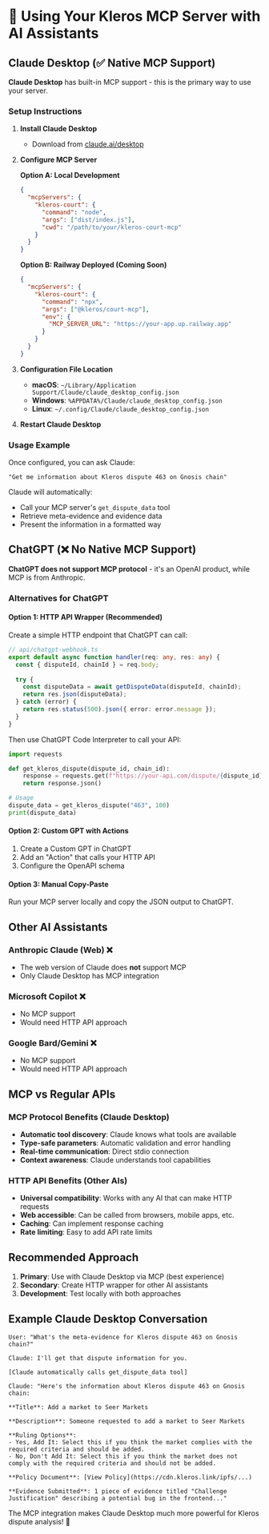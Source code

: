 # 🤖 Using Your Kleros MCP Server with AI Assistants

## Claude Desktop (✅ Native MCP Support)

**Claude Desktop** has built-in MCP support - this is the primary way to use your server.

### Setup Instructions

1. **Install Claude Desktop**
   - Download from [claude.ai/desktop](https://claude.ai/desktop)

2. **Configure MCP Server**
   
   **Option A: Local Development**
   ```json
   {
     "mcpServers": {
       "kleros-court": {
         "command": "node",
         "args": ["dist/index.js"],
         "cwd": "/path/to/your/kleros-court-mcp"
       }
     }
   }
   ```

   **Option B: Railway Deployed (Coming Soon)**
   ```json
   {
     "mcpServers": {
       "kleros-court": {
         "command": "npx",
         "args": ["@kleros/court-mcp"],
         "env": {
           "MCP_SERVER_URL": "https://your-app.up.railway.app"
         }
       }
     }
   }
   ```

3. **Configuration File Location**
   - **macOS**: `~/Library/Application Support/Claude/claude_desktop_config.json`
   - **Windows**: `%APPDATA%/Claude/claude_desktop_config.json`
   - **Linux**: `~/.config/Claude/claude_desktop_config.json`

4. **Restart Claude Desktop**

### Usage Example

Once configured, you can ask Claude:

```
"Get me information about Kleros dispute 463 on Gnosis chain"
```

Claude will automatically:
- Call your MCP server's `get_dispute_data` tool
- Retrieve meta-evidence and evidence data
- Present the information in a formatted way

## ChatGPT (❌ No Native MCP Support)

**ChatGPT does not support MCP protocol** - it's an OpenAI product, while MCP is from Anthropic.

### Alternatives for ChatGPT

#### Option 1: HTTP API Wrapper (Recommended)

Create a simple HTTP endpoint that ChatGPT can call:

```typescript
// api/chatgpt-webhook.ts
export default async function handler(req: any, res: any) {
  const { disputeId, chainId } = req.body;
  
  try {
    const disputeData = await getDisputeData(disputeId, chainId);
    return res.json(disputeData);
  } catch (error) {
    return res.status(500).json({ error: error.message });
  }
}
```

Then use ChatGPT Code Interpreter to call your API:

```python
import requests

def get_kleros_dispute(dispute_id, chain_id):
    response = requests.get(f"https://your-api.com/dispute/{dispute_id}?chainId={chain_id}")
    return response.json()

# Usage
dispute_data = get_kleros_dispute("463", 100)
print(dispute_data)
```

#### Option 2: Custom GPT with Actions

1. Create a Custom GPT in ChatGPT
2. Add an "Action" that calls your HTTP API
3. Configure the OpenAPI schema

#### Option 3: Manual Copy-Paste

Run your MCP server locally and copy the JSON output to ChatGPT.

## Other AI Assistants

### Anthropic Claude (Web) ❌
- The web version of Claude does **not** support MCP
- Only Claude Desktop has MCP integration

### Microsoft Copilot ❌
- No MCP support
- Would need HTTP API approach

### Google Bard/Gemini ❌
- No MCP support
- Would need HTTP API approach

## MCP vs Regular APIs

### MCP Protocol Benefits (Claude Desktop)
- **Automatic tool discovery**: Claude knows what tools are available
- **Type-safe parameters**: Automatic validation and error handling
- **Real-time communication**: Direct stdio connection
- **Context awareness**: Claude understands tool capabilities

### HTTP API Benefits (Other AIs)
- **Universal compatibility**: Works with any AI that can make HTTP requests
- **Web accessible**: Can be called from browsers, mobile apps, etc.
- **Caching**: Can implement response caching
- **Rate limiting**: Easy to add API rate limits

## Recommended Approach

1. **Primary**: Use with Claude Desktop via MCP (best experience)
2. **Secondary**: Create HTTP wrapper for other AI assistants
3. **Development**: Test locally with both approaches

## Example Claude Desktop Conversation

```
User: "What's the meta-evidence for Kleros dispute 463 on Gnosis chain?"

Claude: I'll get that dispute information for you.

[Claude automatically calls get_dispute_data tool]

Claude: "Here's the information about Kleros dispute 463 on Gnosis chain:

**Title**: Add a market to Seer Markets

**Description**: Someone requested to add a market to Seer Markets

**Ruling Options**: 
- Yes, Add It: Select this if you think the market complies with the required criteria and should be added.
- No, Don't Add It: Select this if you think the market does not comply with the required criteria and should not be added.

**Policy Document**: [View Policy](https://cdn.kleros.link/ipfs/...)

**Evidence Submitted**: 1 piece of evidence titled "Challenge Justification" describing a potential bug in the frontend..."
```

The MCP integration makes Claude Desktop much more powerful for Kleros dispute analysis! 🚀 